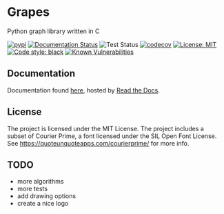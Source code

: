 # Grapes
Python graph library written in C

[![pypi](https://img.shields.io/pypi/v/grapes-graph.svg?style=flat&logo=pypi)](https://pypi.org/project/grapes-graph/)
[![Documentation Status](https://readthedocs.org/projects/grapes-graph/badge/?version=latest)](https://grapes-graph.readthedocs.io/en/latest/?badge=latest)
![Test Status](https://github.com/nouturnsign/grapes/actions/workflows/.github/workflows/tests.yml/badge.svg)
[![codecov](https://codecov.io/gh/nouturnsign/grapes/graph/badge.svg?token=ET63SAOWJO)](https://codecov.io/gh/nouturnsign/grapes)
[![License: MIT](https://img.shields.io/github/license/nouturnsign/grapes)](https://opensource.org/licenses/MIT)
[![Code style: black](https://img.shields.io/badge/code%20style-black-000000.svg)](https://github.com/psf/black)
[![Known Vulnerabilities](https://snyk.io/test/github/nouturnsign/grapes/badge.svg)](https://snyk.io/test/github/nouturnsign/grapes)

## Documentation
Documentation found [here](https://grapes-graph.readthedocs.io/), hosted by [Read the Docs](https://about.readthedocs.com/).

## License
The project is licensed under the MIT License. The project includes a subset of
Courier Prime, a font licensed under the SIL Open Font License. See https://quoteunquoteapps.com/courierprime/
for more info.

## TODO
*   more algorithms
*   more tests
*   add drawing options
*   create a nice logo
